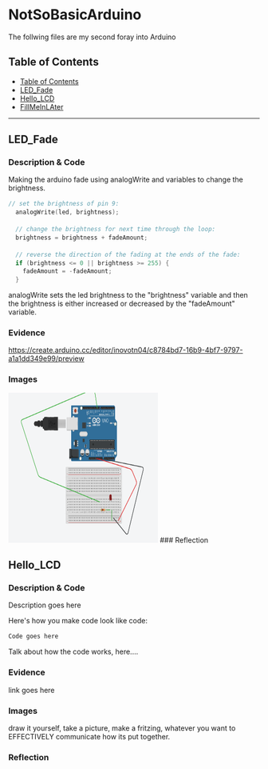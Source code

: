# NotSoBasicArduino
 The follwing files are my second foray into Arduino
 
 
## Table of Contents
* [Table of Contents](#TableOfContents)
* [LED_Fade](#LED_Fade)
* [Hello_LCD](#Hello_LCD)
* [FillMeInLAter](#FillMeInLAter)
---

## LED_Fade

### Description & Code
Making the arduino fade using analogWrite and variables to change the brightness.

```C++
// set the brightness of pin 9:
  analogWrite(led, brightness);

  // change the brightness for next time through the loop:
  brightness = brightness + fadeAmount;

  // reverse the direction of the fading at the ends of the fade:
  if (brightness <= 0 || brightness >= 255) {
    fadeAmount = -fadeAmount;
  }
```
analogWrite sets the led brightness to the "brightness" variable and then the 
brightness is either increased or decreased by the "fadeAmount" variable.
### Evidence
https://create.arduino.cc/editor/inovotn04/c8784bd7-16b9-4bf7-9797-a1a1dd349e99/preview

### Images
<img src="Images/FadeWire.png" alt="Fade Wiring" width="300" height="300">
### Reflection

## Hello_LCD

### Description & Code
Description goes here

Here's how you make code look like code:

```C++
Code goes here
```
Talk about how the code works, here....

### Evidence
link goes here

### Images
draw it yourself, take a picture, make a fritzing, whatever you want to EFFECTIVELY communicate how its put together.

### Reflection

